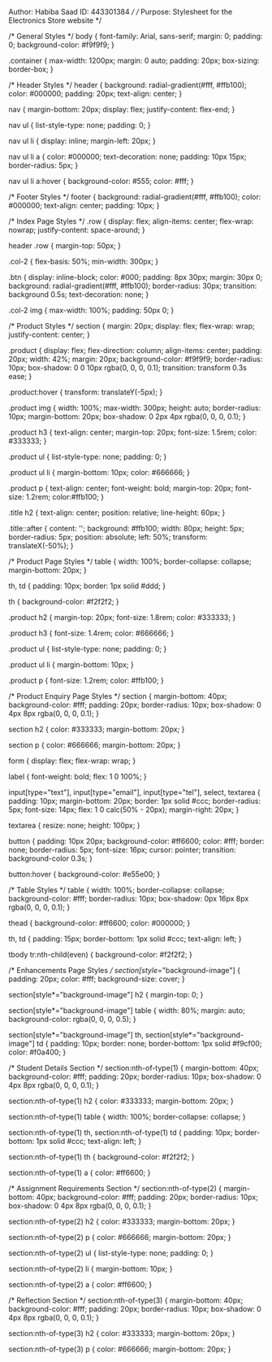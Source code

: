 Author: Habiba Saad 
   ID: 443301384
*/
/* Purpose: Stylesheet for the Electronics Store website */

/* General Styles */
body {
    font-family: Arial, sans-serif;
    margin: 0;
    padding: 0;
    background-color: #f9f9f9;
}

.container {
    max-width: 1200px;
    margin: 0 auto;
    padding: 20px;
    box-sizing: border-box;
}

/* Header Styles */
header {
    background: radial-gradient(#fff, #ffb100);
    color: #000000;
    padding: 20px;
    text-align: center;
}

nav {
    margin-bottom: 20px;
    display: flex;
    justify-content: flex-end;
}

nav ul {
    list-style-type: none;
    padding: 0;
}

nav ul li {
    display: inline;
    margin-left: 20px;
}

nav ul li a {
    color: #000000;
    text-decoration: none;
    padding: 10px 15px;
    border-radius: 5px;
}

nav ul li a:hover {
    background-color: #555;
    color: #fff;
}

/* Footer Styles */
footer {
    background: radial-gradient(#fff, #ffb100);
    color: #000000;
    text-align: center;
    padding: 10px;
}

/* Index Page Styles */
.row {
    display: flex;
    align-items: center;
    flex-wrap: nowrap;
    justify-content: space-around;
}

header .row {
    margin-top: 50px;
}

.col-2 {
    flex-basis: 50%;
    min-width: 300px;
}

.btn {
    display: inline-block;
    color: #000;
    padding: 8px 30px;
    margin: 30px 0;
    background: radial-gradient(#fff, #ffb100);
    border-radius: 30px;
    transition: background 0.5s;
    text-decoration: none;
}

.col-2 img {
    max-width: 100%;
    padding: 50px 0;
}

/* Product Styles */
section {
    margin: 20px;
    display: flex;
    flex-wrap: wrap;
    justify-content: center;
}

.product {
    display: flex;
    flex-direction: column;
    align-items: center;
    padding: 20px;
    width: 42%;
    margin: 20px;
    background-color: #f9f9f9;
    border-radius: 10px;
    box-shadow: 0 0 10px rgba(0, 0, 0, 0.1);
    transition: transform 0.3s ease;
}

.product:hover {
    transform: translateY(-5px);
}

.product img {
    width: 100%;
    max-width: 300px;
    height: auto;
    border-radius: 10px;
    margin-bottom: 20px;
    box-shadow: 0 2px 4px rgba(0, 0, 0, 0.1);
}

.product h3 {
    text-align: center;
    margin-top: 20px;
    font-size: 1.5rem;
    color: #333333;
}

.product ul {
    list-style-type: none;
    padding: 0;
}

.product ul li {
    margin-bottom: 10px;
    color: #666666;
}

.product p {
    text-align: center;
    font-weight: bold;
    margin-top: 20px;
    font-size: 1.2rem;
    color:#ffb100;
}

.title h2 {
    text-align: center;
    position: relative;
    line-height: 60px;
}

.title::after {
    content: '';
    background: #ffb100;
    width: 80px;
    height: 5px;
    border-radius: 5px;
    position: absolute;
    left: 50%;
    transform: translateX(-50%);
}

/* Product Page Styles */
table {
    width: 100%;
    border-collapse: collapse;
    margin-bottom: 20px;
}

th, td {
    padding: 10px;
    border: 1px solid #ddd;
}

th {
    background-color: #f2f2f2;
}

.product h2 {
    margin-top: 20px;
    font-size: 1.8rem;
    color: #333333;
}

.product h3 {
    font-size: 1.4rem;
    color: #666666;
}

.product ul {
    list-style-type: none;
    padding: 0;
}

.product ul li {
    margin-bottom: 10px;
}

.product p {
    font-size: 1.2rem;
    color: #ffb100;
}

/* Product Enquiry Page Styles */
section {
    margin-bottom: 40px;
    background-color: #fff;
    padding: 20px;
    border-radius: 10px;
    box-shadow: 0 4px 8px rgba(0, 0, 0, 0.1);
}

section h2 {
    color: #333333;
    margin-bottom: 20px;
}

section p {
    color: #666666;
    margin-bottom: 20px;
}

form {
    display: flex;
    flex-wrap: wrap;
}

label {
    font-weight: bold;
    flex: 1 0 100%;
}

input[type="text"],
input[type="email"],
input[type="tel"],
select,
textarea {
    padding: 10px;
    margin-bottom: 20px;
    border: 1px solid #ccc;
    border-radius: 5px;
    font-size: 14px;
    flex: 1 0 calc(50% - 20px);
    margin-right: 20px;
}

textarea {
    resize: none;
    height: 100px;
}

button {
    padding: 10px 20px;
    background-color: #ff6600;
    color: #fff;
    border: none;
    border-radius: 5px;
    font-size: 16px;
    cursor: pointer;
    transition: background-color 0.3s;
}

button:hover {
    background-color: #e55e00;
}

/* Table Styles */
table {
    width: 100%;
    border-collapse: collapse;
    background-color: #fff;
    border-radius: 10px;
    box-shadow: 0px 16px 8px rgba(0, 0, 0, 0.1);
}

thead {
    background-color: #ff6600;
    color: #000000;
}

th, td {
    padding: 15px;
    border-bottom: 1px solid #ccc;
    text-align: left;
}

tbody tr:nth-child(even) {
    background-color: #f2f2f2;
}

/* Enhancements Page Styles */
section[style*="background-image"] {
    padding: 20px;
    color: #fff;
    background-size: cover;
}

section[style*="background-image"] h2 {
    margin-top: 0;
}

section[style*="background-image"] table {
    width: 80%;
    margin: auto;
    background-color: rgba(0, 0, 0, 0.5);
}

section[style*="background-image"] th,
section[style*="background-image"] td {
    padding: 10px;
    border: none;
    border-bottom: 1px solid #f9cf00;
    color: #f0a400;
}


/* Student Details Section */
section:nth-of-type(1) {
    margin-bottom: 40px;
    background-color: #fff;
    padding: 20px;
    border-radius: 10px;
    box-shadow: 0 4px 8px rgba(0, 0, 0, 0.1);
}

section:nth-of-type(1) h2 {
    color: #333333;
    margin-bottom: 20px;
}

section:nth-of-type(1) table {
    width: 100%;
    border-collapse: collapse;
}

section:nth-of-type(1) th,
section:nth-of-type(1) td {
    padding: 10px;
    border-bottom: 1px solid #ccc;
    text-align: left;
}

section:nth-of-type(1) th {
    background-color: #f2f2f2;
}

section:nth-of-type(1) a {
    color: #ff6600;
}

/* Assignment Requirements Section */
section:nth-of-type(2) {
    margin-bottom: 40px;
    background-color: #fff;
    padding: 20px;
    border-radius: 10px;
    box-shadow: 0 4px 8px rgba(0, 0, 0, 0.1);
}

section:nth-of-type(2) h2 {
    color: #333333;
    margin-bottom: 20px;
}

section:nth-of-type(2) p {
    color: #666666;
    margin-bottom: 20px;
}

section:nth-of-type(2) ul {
    list-style-type: none;
    padding: 0;
}

section:nth-of-type(2) li {
    margin-bottom: 10px;
}

section:nth-of-type(2) a {
    color: #ff6600;
}

/* Reflection Section */
section:nth-of-type(3) {
    margin-bottom: 40px;
    background-color: #fff;
    padding: 20px;
    border-radius: 10px;
    box-shadow: 0 4px 8px rgba(0, 0, 0, 0.1);
}

section:nth-of-type(3) h2 {
    color: #333333;
    margin-bottom: 20px;
}

section:nth-of-type(3) p {
    color: #666666;
    margin-bottom: 20px;
}
